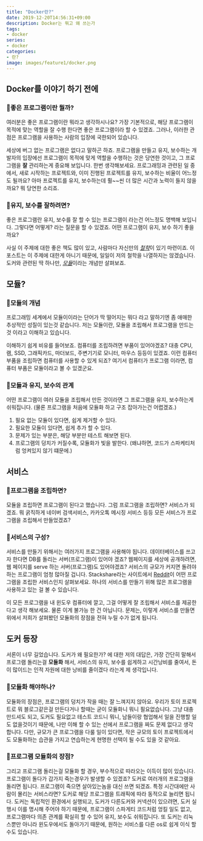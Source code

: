 ```yaml
---
title: "Docker란?"
date: 2019-12-20T14:56:31+09:00
description: Docker는 뭐고 왜 쓰는가
tags:
- docker
series:
- docker
categories:
- 란?
image: images/feature1/docker.png
---
```


## Docker를 이야기 하기 전에

### 🤔좋은 프로그램이란 뭘까?

여러분은 좋은 프로그램이란 뭐라고 생각하시나요? 가장 기본적으로, 해당 프로그램이 목적에 맞는 역할을 잘 수행 한다면 좋은 프로그램이라 할 수 있겠죠. 그러나, 이러한 관점은 프로그램을 사용하는 사람의 입장에 국한되어 있습니다.

세상에 버그 없는 프로그램은 없다고 말하곤 하죠. 프로그램을 만들고 유지, 보수하는 개발자의 입장에선 프로그램이 목적에 맞게 역할을 수행하는 것은 당연한 것이고, 그 프로그램을 **잘** 관리하는게 중요해 보입니다. 한번 생각해보세요. 프로그래밍과 관련된 일 중에서, 새로 시작하는 프로젝트와, 이미 진행된 프로젝트를 유지, 보수하는 비율이 어느정도 될까요? 아마 프로젝트를 유지, 보수하는데 훨~~씬 더 많은 시간과 노력이 들지 않을까요? 뭐 당연한 소리죠.

### 🐋유지, 보수를 잘하려면?

좋은 프로그램란 유지, 보수를 잘 할 수 있는 프로그램이 라는건 어느정도 명백해 보입니다. 그렇다면 어떻게? 라는 질문을 할 수 있겠죠. 어떤 프로그램이 유지, 보수 하기 좋을까요? 

사실 이 주제에 대한 좋은 책도 많이 있고, 사람마다 자신만의 <u>*철학*</u>이 있기 마련이죠. 이 포스트는 이 주제에 대한게 아니기 때문에, 일일이 저의 철학을 나열하지는 않겠습니다. 도커와 관련된 딱 하나만, <u>*모듈*</u>이라는 개념만 살펴보죠.

## 모듈?

### 🐋모듈의 개념

프로그래밍 세계에서 모듈이이라는 단어가 딱 떨어지는 뭐다 라고 말하기엔 좀 애매한 추상적인 성질이 있는것 같습니다. 저는 모듈이란, 모듈을 조립해서 프로그램을 만드는것 이라고 이해하고 있습니다. 

이해하기 쉽게 비유를 들어보죠. 컴퓨터를 조립하려면 부품이 있어야겠죠? 대충 CPU, 램, SSD, 그래픽카드, 마더보드, 주변기기로 모니터, 마우스 등등이 있겠죠. 이런 컴퓨터 부품을 조립하면 컴퓨터를 사용할 수 있게 되죠? 여기서 컴퓨터가 프로그램 이라면, 컴퓨터 부품은 모듈이라고 볼 수 있겠군요.

### 🐋모듈과 유지, 보수의 관계

어떤 프로그램이 여러 모듈을 조립해서 만든 것이라면 그 프로그램을 유지, 보수하는게 쉬워집니다. (물론 프로그램을 처음에 모듈화 하고 구조 잡아가는건 어렵겠죠.)

1. 필요 없는 모듈이 있다면, 쉽게 제거할 수 있다.
2. 필요한 모듈이 있다면, 쉽게 추가 할 수 있다.
3. 문제가 있는 부분은, 해당 부분만 테스트 해보면 된다.
4. 프로그램의 덩치가 커질수록, 모듈화가 빛을 발한다. (왜냐하면, 코드가 스파케티처럼 엉켜있지 않기 떄문에.)

## 서비스

### 🐋프로그램을 조립하면?

모듈을 조립하면 프로그램이 된다고 했습니다. 그럼 프로그램을 조립하면? 서비스가 되겠죠. 뭐 굵직하게 네이버 검색서비스, 카카오톡 메시징 서비스 등등 모든 서비스가 프로그램을 조립해서 만들었겠죠?

### 🐋서비스의 구성?

서비스를 만들기 위해서는 여러가지 프로그램을 사용해야 됩니다. 데이터베이스를 쓰고자 한다면 DB를 돌리는 서버(프로그램)이 있어야 겠죠? 웹페이지를 세상에 공개하려면, 웹 페이지를 serve 하는 서버(프로그램)도 있어야겠죠? 서비스의 규모가 커지면 돌려야하는 프로그램이 엄청 많아질 겁니다. Stackshare라는 사이트에서 [Reddit](https://stackshare.io/reddit/reddit)이 어떤 프로그램을 조립한 서비스인지 살펴보세요. 하나의 서비스를 만들기 위해 많은 프로그램을 사용하고 있는 걸 볼 수 있습니다.

이 모든 프로그램을 내 윈도우 컴퓨터에 깔고, 그걸 어떻게 잘 조립해서 서비스를 제공한다고 생각 해보세요. 물론 이게 불가능 한 건 아닙니다. 문제는, 이렇게 서비스를 만들면 위에서 저희가 살펴봤던 모듈화의 장점을 전혀 누릴 수가 없게 됩니다.

## 도커 등장

서론이 너무 길었습니다. 도커가 왜 필요한가? 에 대한 저의 대답은, 가장 간단히 말해서 프로그램 돌리는걸 **모듈화** 해서, 서비스의 유지, 보수를 쉽게하고 시간낭비를 줄여서, 돈이 많이드는 인적 자원에 대한 낭비를 줄이겠다 라는게 제 생각입니다.

### 🐋모듈화 해야하나?

모듈화의 장점은, 프로그램의 덩치가 작을 때는 잘 느껴지지 않아요. 우리가 토이 프로젝트로 뭐 블로그같은걸 만든다거나 할때는 굳이 모듈화니 뭐니 필요없습니다. 그냥 대충만드셔도 되고, 도커도 필요없고 테스트 코드니 뭐니, 남들이랑 협업해서 일을 진행할 일도 없을것이기 때문에, 나만 이해 할 수 있는 선에서 프로그램을 짜도 문제 없다고 생각합니다. 다만, 규모가 큰 프로그램을 다룰 일이 있다면, 작은 규모의 토이 프로젝트에서도 모듈화하는 습관을 가지고 연습하는게 현명한 선택이 될 수도 있을 것 같아요.

### 🐋프로그램 모듈화의 장점?

그리고 프로그램 돌리는걸 모듈화 할 경우, 부수적으로 따라오는 이득이 많이 있습니다. 프로그램이 돌다가 갑가지 죽는경우가 발생할 수 있겠죠? 도커로 여러개의 프로그램을 돌리면 됩니다. 프로그램이 죽으면 살아있는놈을 대신 쓰면 되겠죠. 특정 시간대에만 사람이 몰리는 서비스라면? 도커로 해당 프로그램을 트래픽에 따라 동적으로 늘리면 됩니다. 도커는 독립적인 환경에서 실행되고, 도커가 다른도커와 커넥션이 있으려면, 도커 실행시 이를 명시해 주어야 하기 때문에, 프로그램이 스파게티 코드처럼 엉킬 일도 없고, 프로그램마다 의존 관계를 확실히 할 수 있어 유지, 보수도 쉬워집니다. 또 도커는 리눅스뿐만 아니라 윈도우에서도 돌아가기 때문에, 원하는 서비스를 다른 os로 쉽게 이식 할 수도 있습니다.